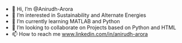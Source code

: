 - 👋 Hi, I’m @Anirudh-Arora
- 👀 I’m interested in Sustainability and Alternate Energies
- 🌱 I’m currently learning MATLAB and Python
- 💞️ I’m looking to collaborate on Projects based on Python and HTML
- 📫 How to reach me www.linkedin.com/in/anirudh-arora

<!---
Anirudh-Arora/Anirudh-Arora is a ✨ special ✨ repository because its `README.md` (this file) appears on your GitHub profile.
You can click the Preview link to take a look at your changes.
--->

